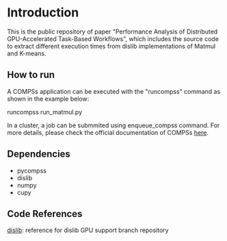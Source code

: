 # Introduction
This is the public repository of paper "Performance Analysis of Distributed GPU-Accelerated Task-Based Workflows", which includes the source code to extract different execution times from dislib implementations of Matmul and K-means.

## How to run
A COMPSs application can be executed with the "runcompss" command as shown in the example below:

runcompss run_matmul.py

In a cluster, a job can be submmited using enqueue_compss command. For more details, please check the official documentation of COMPSs [here](https://compss-doc.readthedocs.io/en/stable/index.html).

## Dependencies
- pycompss
- dislib
- numpy
- cupy

## Code References
[dislib](https://github.com/bsc-wdc/dislib/tree/gpu-support): reference for dislib GPU support branch repository
